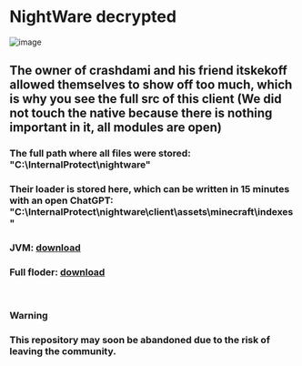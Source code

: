 # NightWare decrypted
![image](https://github.com/Loremas1er/NightWare/assets/88497195/c87102c4-ab3f-428a-b812-d6b8110699c3)

## The owner of crashdami and his friend itskekoff allowed themselves to show off too much, which is why you see the full src of this client (We did not touch the native because there is nothing important in it, all modules are open)
### The full path where all files were stored: "C:\InternalProtect\nightware"
### Their loader is stored here, which can be written in 15 minutes with an open ChatGPT: "C:\InternalProtect\nightware\client\assets\minecraft\indexes"

### JVM: [download](https://workupload.com/file/SFef7LCkEgX)
### Full floder: [download](https://workupload.com/file/57DNxkJK4Bm)

 
### Warning
### This repository may soon be abandoned due to the risk of leaving the community.

